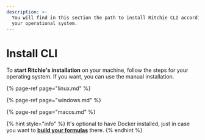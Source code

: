 ```yaml
---
description: >-
  You will find in this section the path to install Ritchie CLI according to
  your operational system.
---
```


# Install CLI

To **start Ritchie's installation** on your machine, follow the steps for your operating system. If you want, you can use the manual installation.

{% page-ref page="linux.md" %}

{% page-ref page="windows.md" %}

{% page-ref page="macos.md" %}

{% hint style="info" %}
It's optional to have Docker installed, just in case you want to [**build your formulas**](../../how-to/build-a-formula.md) there. 
{% endhint %}



